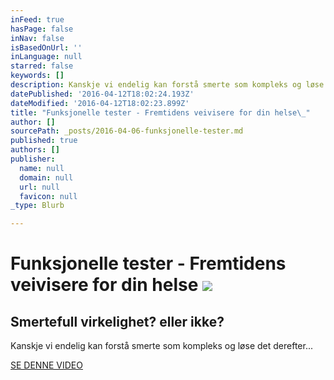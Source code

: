 ```yaml
---
inFeed: true
hasPage: false
inNav: false
isBasedOnUrl: ''
inLanguage: null
starred: false
keywords: []
description: Kanskje vi endelig kan forstå smerte som kompleks og løse det derefter...
datePublished: '2016-04-12T18:02:24.193Z'
dateModified: '2016-04-12T18:02:23.899Z'
title: "Funksjonelle tester - Fremtidens veivisere for din helse\_"
author: []
sourcePath: _posts/2016-04-06-funksjonelle-tester.md
published: true
authors: []
publisher:
  name: null
  domain: null
  url: null
  favicon: null
_type: Blurb

---
```

# Funksjonelle tester - Fremtidens veivisere for din helse ![](https://s3-us-west-2.amazonaws.com/the-grid-img/p/f91ae76ca3ca2f4d58629a982466eee7c5c35e56.jpg)

## Smertefull virkelighet? eller ikke?

Kanskje vi endelig kan forstå smerte som kompleks og løse det derefter...

[SE DENNE VIDEO][0]

[0]: https://youtu.be/gy5yKbduGkc